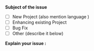 
**Subject of the issue**

- [ ] New Project (also mention language )
- [ ] Enhancing existing Project
- [ ] Bug Fix
- [ ] Other (describe it below)

<!--Include the project link if you want some enchancement or bugfix -->
**Explain your issue :** 

